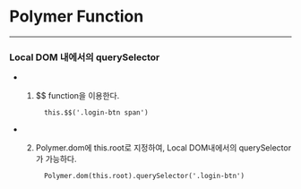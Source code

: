 # Polymer Function

*** 

### Local DOM 내에서의 querySelector

 - 1. $$ function을 이용한다.
 
            this.$$('.login-btn span')
        
 - 2. Polymer.dom에 this.root로 지정하여, Local DOM내에서의 querySelector가 가능하다.
 
            Polymer.dom(this.root).querySelector('.login-btn')